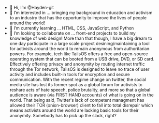 - 👋 Hi, I’m @Hayden-git
- 👀 I’m interested in ... bringing my background in education and activism to an industry that has the opportunity to improve the lives of people around the world! 
- 🌱 I’m currently learning ... HTML, CSS, JavaScript, and Python
- 💞️ I’m looking to collaborate on ... front-end projects to build my knowledge of web design! More than that though, I have a big dream to one day participate in a large scale project desining/maintaining a tool for activists around the world to remain anonymous from authoritarian powers. For example, tech like TailsOS offers a free and open-source operating system that can be booted from a USB drive, DVD, or SD card. Effectively offering privacy and anonymity by routing internet traffic through the Tor network, TailsOS is designed to leave no trace of user activity and includes built-in tools for encryption and secure communication. With the recent regime change on twitter, the social media site has lost its former spot as a global forum for activists to reshare acts of hate speech, police brutality, and more so that a global audience is aware (via FIRST HAND accounts) of what is going on in the world. That being said, Twitter's lack of competent managment has allowed their TOR (onion-browser) client to fall into total disrepair which means activists around the world are lacking basic tools for their anonymity. Somebody has to pick up the slack, right?
<!---
Hayden-git/Hayden-git is a ✨ special ✨ repository because its `README.md` (this file) appears on your GitHub profile.
You can click the Preview link to take a look at your changes.
--->

